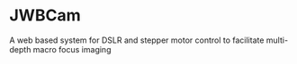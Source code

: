 # JWBCam
A web based system for DSLR and stepper motor control to facilitate multi-depth macro focus imaging

